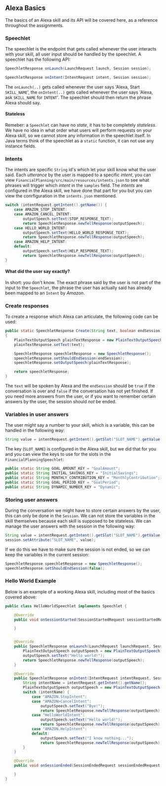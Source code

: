 ## Alexa Basics

The basics of an Alexa skill and its API will be covered here, as a reference throughout the assignments.

### Speechlet

The speechlet is the endpoint that gets called whenever the user interacts with your skill, all user input should be handled by the speechlet. A speechlet has the following API:

```java
SpeechletResponse onLaunch(LaunchRequest launch, Session session); 

SpeechletResponse onIntent(IntentRequest intent, Session session);
```

The `onLaunch(..)` gets called whenever the user says 'Alexa, Start `SKILL_NAME`', the `onIntent(..)` gets called whenever the user says  'Alexa, ask `SKILL_NAME` for `INTENT`'. The speechlet should then return the phrase Alexa should say.

#### Stateless

Remeber: a `Speechlet` can have no _state_, it has to be completely _stateless_. We have no idea in what order what users will perform requests on your Alexa skill, so we cannot store any information in the speechlet itself. In Java terms think of the speechlet as a `static` function, it can not use any instance fields. 

### Intents

The intents are specific `String` id's which let your skill know what the user said. Each _utterance_ by the user is mapped to a specific _intent_, you can view `FinancialPlanning/src/main/resources/intents.json` to see what phrases will trigger which _intent_ in the `samples` field. The _intents_ are configured in the Alexa skill, we have done that part for you but you can view the conrfiguration in the `intents.json` mentioned.  

```java
switch (intentRequest.getIntent().getName()) {
    case AMAZON_STOP_INTENT:
    case AMAZON_CANCEL_INTENT:
        outputSpeech.setText(STOP_RESPONSE_TEXT);
        return SpeechletResponse.newTellResponse(outputSpeech);
    case HELLO_WORLD_INTENT:
        outputSpeech.setText(HELLO_WORLD_RESPONSE_TEXT);
        return SpeechletResponse.newTellResponse(outputSpeech);
    case AMAZON_HELP_INTENT:
    default:
        outputSpeech.setText(HELP_RESPONSE_TEXT);
        return SpeechletResponse.newTellResponse(outputSpeech);
}
```

#### What did the user say exactly?

In short: you don't know. The exact phrase said by the user is not part of the input to the `Speechlet`, the phrase the user has actually said has already been mapped to an `Intent` by _Amazon_. 

### Create responses

To create a response which Alexa can articulate, the following code can be used:

```java
public static SpeechletResponse Create(String text, boolean endSession)
{
    PlainTextOutputSpeech plainTextResponse = new PlainTextOutputSpeech();
    plainTextResponse.setText(text);

    SpeechletResponse speechletResponse = new SpeechletResponse();
    speechletResponse.setShouldEndSession(endSession);
    speechletResponse.setOutputSpeech(plainTextResponse);

    return speechletResponse;
}
```

The `text` will be spoken by Alexa and the `endSession` should be `true`  if the conversation is over and `false` if the conversation has not yet finished. If you need more answers from the user, or if you want to remember certain answers by the user, the session should _not_ be ended.

### Variables in user answers

The user might say a number to your skill, which is a variable, this can be handled in the following way:

```java
String value = intentRequest.getIntent().getSlot("SLOT_NAME").getValue();
```

The key (`SLOT_NAME`) is configured in the Alexa skill, but we did that for you and you can view the keys to use for the slots in the `FinancialPlanningSpeechlet`:

```java
public static String GOAL_AMOUNT_KEY = "GoalAmount";
public static String INITIAL_SAVINGS_KEY = "InitialSavings";
public static String MONTHLY_CONTRIBUTION_KEY = "MonthlyContribution";
public static String GOAL_PERIOD_KEY = "GoalPeriod";
public static String DYNAMIC_NUMBER_KEY = "Dynamic";
``` 

### Storing user answers

During the conversation we might have to store certain answers by the user, this can only be done in the `Session`. We can not store the variables in the skill themselves because each skill is supposed to be stateless. We can manage the user answers with the session in the following way:

```java
String value = intentRequest.getIntent().getSlot("SLOT_NAME").getValue();
session.setAttribute("SLOT_NAME", value);
```

If we do this we have to make sure the session is not ended, so we can keep the variables in the current session:

```java
SpeechletResponse speechletResponse = new SpeechletResponse();
speechletResponse.setShouldEndSession(false);
```

### Hello World Example

Below is an example of a working Alexa skill, including most of the basics covered above:

```java
public class HelloWorldSpeechlet implements Speechlet {

    @Override
    public void onSessionStarted(SessionStartedRequest sessionStartedRequest, Session session) {

    }


    @Override
    public SpeechletResponse onLaunch(LaunchRequest launchRequest, Session session) {
        PlainTextOutputSpeech outputSpeech = new PlainTextOutputSpeech();
        outputSpeech.setText("Hello world!");
        return SpeechletResponse.newTellResponse(outputSpeech);
    }

    @Override
    public SpeechletResponse onIntent(IntentRequest intentRequest, Session session) {
        String intentName = intentRequest.getIntent().getName();
        PlainTextOutputSpeech outputSpeech = new PlainTextOutputSpeech();
        switch (intentName) {
            case "AMAZON.StopIntent":
            case "AMAZON>CancelIntent":
                outputSpeech.setText("Bye!");
                return SpeechletResponse.newTellResponse(outputSpeech);
            case "HelloWorldIntent":
                outputSpeech.setText("Hello world!");
                return SpeechletResponse.newTellResponse(outputSpeech);
            case "AMAZON.HelpIntent":
            default:
                outputSpeech.setText("I know nothing...");
                return SpeechletResponse.newTellResponse(outputSpeech);
        }
    }

    @Override
    public void onSessionEnded(SessionEndedRequest sessionEndedRequest, Session session) {

    }
}
```